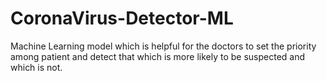 # CoronaVirus-Detector-ML
Machine Learning model which is helpful for the doctors to set the priority among patient and detect that which is more likely to be suspected and which is not.
